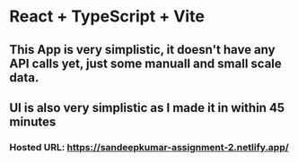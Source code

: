 # React + TypeScript + Vite

## This App is very simplistic, it doesn't have any API calls yet, just some manuall and small scale data.

## UI is also very simplistic as I made it in within 45 minutes

### Hosted URL: https://sandeepkumar-assignment-2.netlify.app/

```

```
